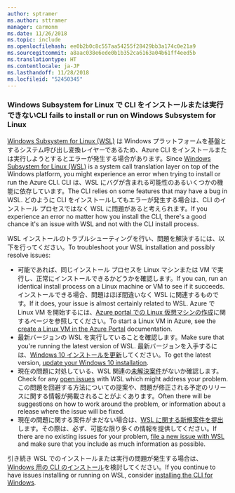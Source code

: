 ```yaml
---
author: sptramer
ms.author: sttramer
manager: carmonm
ms.date: 11/26/2018
ms.topic: include
ms.openlocfilehash: ee0b2b0c8c557aa54255f28429bb3a174c0e21a9
ms.sourcegitcommit: a8aac038e6ede0b1b352ca6163a04b61ff4eed5b
ms.translationtype: HT
ms.contentlocale: ja-JP
ms.lasthandoff: 11/28/2018
ms.locfileid: "52450345"
---
```

### <a name="cli-fails-to-install-or-run-on-windows-subsystem-for-linux"></a><span data-ttu-id="637c5-101">Windows Subsystem for Linux で CLI をインストールまたは実行できない</span><span class="sxs-lookup"><span data-stu-id="637c5-101">CLI fails to install or run on Windows Subsystem for Linux</span></span>

<span data-ttu-id="637c5-102">[Windows Subsystem for Linux (WSL)](/windows/wsl/about) は Windows プラットフォームを基盤とするシステム呼び出し変換レイヤーであるため、Azure CLI をインストールまたは実行しようとするとエラーが発生する場合があります。</span><span class="sxs-lookup"><span data-stu-id="637c5-102">Since [Windows Subsystem for Linux (WSL)](/windows/wsl/about) is a system call translation layer on top of the Windows platform, you might experience an error when trying to install or run the Azure CLI.</span></span> <span data-ttu-id="637c5-103">CLI は、WSL にバグが含まれる可能性のあるいくつかの機能に依存しています。</span><span class="sxs-lookup"><span data-stu-id="637c5-103">The CLI relies on some features that may have a bug in WSL.</span></span> <span data-ttu-id="637c5-104">どのように CLI をインストールしてもエラーが発生する場合は、CLI のインストール プロセスではなく WSL に問題があると考えられます。</span><span class="sxs-lookup"><span data-stu-id="637c5-104">If you experience an error no matter how you install the CLI, there's a good chance it's an issue with WSL and not with the CLI install process.</span></span>

<span data-ttu-id="637c5-105">WSL インストールのトラブルシューティングを行い、問題を解決するには、以下を行ってください。</span><span class="sxs-lookup"><span data-stu-id="637c5-105">To troubleshoot your WSL installation and possibly resolve issues:</span></span>

* <span data-ttu-id="637c5-106">可能であれば、同じインストール プロセスを Linux マシンまたは VM で実行し、正常にインストールできるかどうかを確認します。</span><span class="sxs-lookup"><span data-stu-id="637c5-106">If you can, run an identical install process on a Linux machine or VM to see if it succeeds.</span></span> <span data-ttu-id="637c5-107">インストールできる場合、問題はほぼ間違いなく WSL に関連するものです。</span><span class="sxs-lookup"><span data-stu-id="637c5-107">If it does, your issue is almost certainly related to WSL.</span></span> <span data-ttu-id="637c5-108">Azure で Linux VM を開始するには、[Azure portal での Linux 仮想マシンの作成](/azure/virtual-machines/linux/quick-create-portal)に関するページを参照してください。</span><span class="sxs-lookup"><span data-stu-id="637c5-108">To start a Linux VM in Azure, see the [create a Linux VM in the Azure Portal](/azure/virtual-machines/linux/quick-create-portal) documentation.</span></span>
* <span data-ttu-id="637c5-109">最新バージョンの WSL を実行していることを確認します。</span><span class="sxs-lookup"><span data-stu-id="637c5-109">Make sure that you're running the latest version of WSL.</span></span> <span data-ttu-id="637c5-110">最新バージョンを入手するには、[Windows 10 インストールを更新](https://support.microsoft.com/help/4027667/windows-10-update)してください。</span><span class="sxs-lookup"><span data-stu-id="637c5-110">To get the latest version, [update your Windows 10 installation](https://support.microsoft.com/help/4027667/windows-10-update).</span></span>
* <span data-ttu-id="637c5-111">現在の問題に対処している、WSL 関連の[未解決案件](https://github.com/Microsoft/WSL/issues)がないか確認します。</span><span class="sxs-lookup"><span data-stu-id="637c5-111">Check for any [open issues](https://github.com/Microsoft/WSL/issues) with WSL which might address your problem.</span></span>
  <span data-ttu-id="637c5-112">この問題を回避する方法についての提案や、問題が修正される予定のリリースに関する情報が掲載されることがよくあります。</span><span class="sxs-lookup"><span data-stu-id="637c5-112">Often there will be suggestions on how to work around the problem, or information about a release where the issue will be fixed.</span></span>
* <span data-ttu-id="637c5-113">現在の問題に関する案件がまだない場合は、[WSL に関する新規案件を提出](https://github.com/Microsoft/WSL/issues/new)します。その際は、必ず、可能な限り多くの情報を提供してください。</span><span class="sxs-lookup"><span data-stu-id="637c5-113">If there are no existing issues for your problem, [file a new issue with WSL](https://github.com/Microsoft/WSL/issues/new) and make sure that you include as much information as possible.</span></span>

<span data-ttu-id="637c5-114">引き続き WSL でのインストールまたは実行の問題が発生する場合は、[Windows 用の CLI のインストール](../install-azure-cli-windows.md)を検討してください。</span><span class="sxs-lookup"><span data-stu-id="637c5-114">If you continue to have issues installing or running on WSL, consider [installing the CLI for Windows](../install-azure-cli-windows.md).</span></span>
